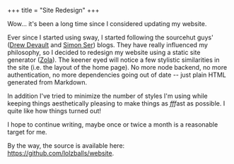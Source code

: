 +++
title = "Site Redesign"
+++

Wow... it's been a long time since I considered updating my website.

Ever since I started using sway, I started following the sourcehut guys'
([Drew Devault](https://drewdevault.com) and [Simon Ser](https://emersion.fr))
blogs. They have really influenced my philosophy, so I decided to redesign my
website using a static site generator ([Zola](https://getzola.org)). The keener
eyed will notice a few stylistic similarities in the site (i.e. the layout of
the home page). No more node backend, no more authentication, no more dependencies
going out of date -- just plain HTML generated from Markdown.

In addition I've tried to minimize the number of styles I'm using while keeping
things aesthetically pleasing to make things as *fff*ast as possible. I quite
like how things turned out!

I hope to continue writing, maybe once or twice a month is a reasonable target
for me.

By the way, the source is available here: <https://github.com/lolzballs/website>.
